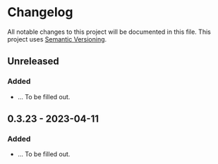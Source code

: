 # Changelog

All notable changes to this project will be documented in this file.
This project uses [Semantic Versioning](https://semver.org/spec/v2.0.0.html).

## Unreleased

### Added

- ... To be filled out.

## 0.3.23 - 2023-04-11

### Added

- ... To be filled out.
